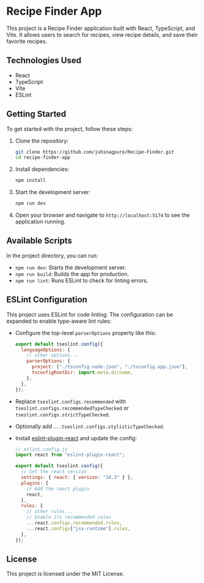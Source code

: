 # Recipe Finder App

This project is a Recipe Finder application built with React, TypeScript, and Vite. It allows users to search for recipes, view recipe details, and save their favorite recipes.

## Technologies Used

- React
- TypeScript
- Vite
- ESLint

## Getting Started

To get started with the project, follow these steps:

1. Clone the repository:

   ```sh
   git clone https://github.com/juhinagpure/Recipe-Finder.git
   cd recipe-finder-app
   ```

2. Install dependencies:

   ```sh
   npm install
   ```

3. Start the development server:

   ```sh
   npm run dev
   ```

4. Open your browser and navigate to `http://localhost:5174` to see the application running.

## Available Scripts

In the project directory, you can run:

- `npm run dev`: Starts the development server.
- `npm run build`: Builds the app for production.
- `npm run lint`: Runs ESLint to check for linting errors.

## ESLint Configuration

This project uses ESLint for code linting. The configuration can be expanded to enable type-aware lint rules:

- Configure the top-level `parserOptions` property like this:

  ```js
  export default tseslint.config({
    languageOptions: {
      // other options...
      parserOptions: {
        project: ["./tsconfig.node.json", "./tsconfig.app.json"],
        tsconfigRootDir: import.meta.dirname,
      },
    },
  });
  ```

- Replace `tseslint.configs.recommended` with `tseslint.configs.recommendedTypeChecked` or `tseslint.configs.strictTypeChecked`.
- Optionally add `...tseslint.configs.stylisticTypeChecked`.
- Install [eslint-plugin-react](https://github.com/jsx-eslint/eslint-plugin-react) and update the config:

  ```js
  // eslint.config.js
  import react from "eslint-plugin-react";

  export default tseslint.config({
    // Set the react version
    settings: { react: { version: "18.3" } },
    plugins: {
      // Add the react plugin
      react,
    },
    rules: {
      // other rules...
      // Enable its recommended rules
      ...react.configs.recommended.rules,
      ...react.configs["jsx-runtime"].rules,
    },
  });
  ```

## License

This project is licensed under the MIT License.
